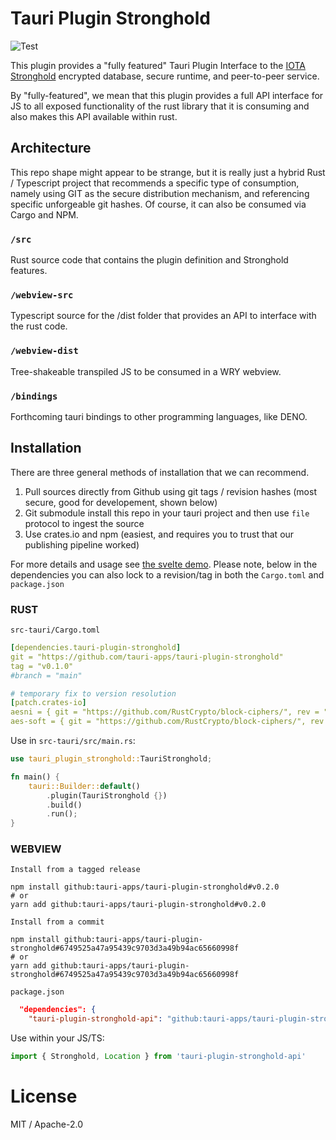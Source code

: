 # Tauri Plugin Stronghold
![Test](https://github.com/tauri-apps/tauri-plugin-stronghold/workflows/Test/badge.svg)

This plugin provides a "fully featured" Tauri Plugin Interface to the [IOTA Stronghold](https://github.com/iotaledger/stronghold.rs) encrypted database, secure runtime, and peer-to-peer service.

By "fully-featured", we mean that this plugin provides a full API interface for JS to all exposed functionality of the rust library that it is consuming and also makes this API available within rust.

## Architecture
This repo shape might appear to be strange, but it is really just a hybrid Rust / Typescript project that recommends a specific type of consumption, namely using GIT as the secure distribution mechanism, and referencing specific unforgeable git hashes. Of course, it can also be consumed via Cargo and NPM.

### `/src`
Rust source code that contains the plugin definition and Stronghold features.

### `/webview-src`
Typescript source for the /dist folder that provides an API to interface with the rust code.

### `/webview-dist`
Tree-shakeable transpiled JS to be consumed in a WRY webview.

### `/bindings`
Forthcoming tauri bindings to other programming languages, like DENO.

## Installation
There are three general methods of installation that we can recommend.
1. Pull sources directly from Github using git tags / revision hashes (most secure, good for developement, shown below)
2. Git submodule install this repo in your tauri project and then use `file` protocol to ingest the source
3. Use crates.io and npm (easiest, and requires you to trust that our publishing pipeline worked)

For more details and usage see [the svelte demo](examples/svelte-app/src/App.svelte). Please note, below in the dependencies you can also lock to a revision/tag in both the `Cargo.toml` and `package.json`

### RUST
`src-tauri/Cargo.toml`
```yaml
[dependencies.tauri-plugin-stronghold]
git = "https://github.com/tauri-apps/tauri-plugin-stronghold"
tag = "v0.1.0"
#branch = "main"

# temporary fix to version resolution
[patch.crates-io]
aesni = { git = "https://github.com/RustCrypto/block-ciphers/", rev = "268dadc93df08928de3bc510ddf20aabfcc49435" }
aes-soft = { git = "https://github.com/RustCrypto/block-ciphers/", rev = "268dadc93df08928de3bc510ddf20aabfcc49435" }
```

Use in `src-tauri/src/main.rs`:
```rust
use tauri_plugin_stronghold::TauriStronghold;

fn main() {
    tauri::Builder::default()
        .plugin(TauriStronghold {})
        .build()
        .run();
}
```

### WEBVIEW
`Install from a tagged release`
```
npm install github:tauri-apps/tauri-plugin-stronghold#v0.2.0
# or
yarn add github:tauri-apps/tauri-plugin-stronghold#v0.2.0
```

`Install from a commit`
```
npm install github:tauri-apps/tauri-plugin-stronghold#6749525a47a95439c9703d3a49b94ac65660998f
# or
yarn add github:tauri-apps/tauri-plugin-stronghold#6749525a47a95439c9703d3a49b94ac65660998f
```

`package.json`
```json
  "dependencies": {
    "tauri-plugin-stronghold-api": "github:tauri-apps/tauri-plugin-stronghold#v0.2.0",
```

Use within your JS/TS:
```ts
import { Stronghold, Location } from 'tauri-plugin-stronghold-api'
```

# License
MIT / Apache-2.0
